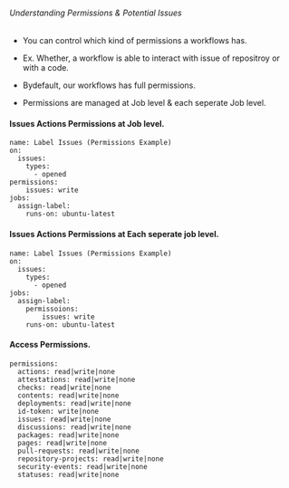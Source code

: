 ###### Understanding Permissions & Potential Issues

- You can control which kind of permissions a workflows has.
- Ex. Whether, a workflow is able to interact with issue of repositroy or with a code.

- Bydefault, our workflows has full permissions.

- Permissions are managed at Job level & each seperate Job level.

#### Issues Actions Permissions at Job level.
```
name: Label Issues (Permissions Example)
on:
  issues:
    types:
      - opened
permissions:
    issues: write
jobs:
  assign-label:
    runs-on: ubuntu-latest
```
#### Issues Actions Permissions at Each seperate job level.
```
name: Label Issues (Permissions Example)
on:
  issues:
    types:
      - opened
jobs:
  assign-label:
    permissoions:
        issues: write
    runs-on: ubuntu-latest
```

#### Access Permissions.
```
permissions:
  actions: read|write|none
  attestations: read|write|none
  checks: read|write|none
  contents: read|write|none
  deployments: read|write|none
  id-token: write|none
  issues: read|write|none
  discussions: read|write|none
  packages: read|write|none
  pages: read|write|none
  pull-requests: read|write|none
  repository-projects: read|write|none
  security-events: read|write|none
  statuses: read|write|none
```